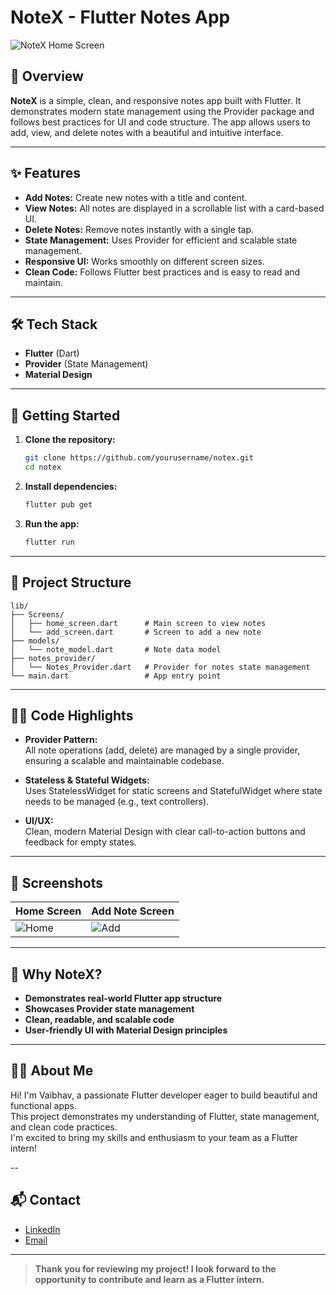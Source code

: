 # NoteX - Flutter Notes App

![NoteX Home Screen](https://drive.google.com/uc?export=view&id=17JkueOkRMGFfdWFHunypMihhN6_t5HiA)

## 📱 Overview

**NoteX** is a simple, clean, and responsive notes app built with Flutter. It demonstrates modern state management using the Provider package and follows best practices for UI and code structure. The app allows users to add, view, and delete notes with a beautiful and intuitive interface.

---

## ✨ Features

- **Add Notes:** Create new notes with a title and content.
- **View Notes:** All notes are displayed in a scrollable list with a card-based UI.
- **Delete Notes:** Remove notes instantly with a single tap.
- **State Management:** Uses Provider for efficient and scalable state management.
- **Responsive UI:** Works smoothly on different screen sizes.
- **Clean Code:** Follows Flutter best practices and is easy to read and maintain.

---

## 🛠️ Tech Stack

- **Flutter** (Dart)
- **Provider** (State Management)
- **Material Design**

---

## 🚀 Getting Started

1. **Clone the repository:**
   ```bash
   git clone https://github.com/yourusername/notex.git
   cd notex
   ```

2. **Install dependencies:**
   ```bash
   flutter pub get
   ```

3. **Run the app:**
   ```bash
   flutter run
   ```

---

## 📂 Project Structure

```
lib/
├── Screens/
│   ├── home_screen.dart      # Main screen to view notes
│   └── add_screen.dart       # Screen to add a new note
├── models/
│   └── note_model.dart       # Note data model
├── notes_provider/
│   └── Notes_Provider.dart   # Provider for notes state management
└── main.dart                 # App entry point
```

---

## 🧑‍💻 Code Highlights

- **Provider Pattern:**  
  All note operations (add, delete) are managed by a single provider, ensuring a scalable and maintainable codebase.

- **Stateless & Stateful Widgets:**  
  Uses StatelessWidget for static screens and StatefulWidget where state needs to be managed (e.g., text controllers).

- **UI/UX:**  
  Clean, modern Material Design with clear call-to-action buttons and feedback for empty states.

---

## 📸 Screenshots

| Home Screen                                                                 | Add Note Screen                                                               |
|-----------------------------------------------------------------------------|-------------------------------------------------------------------------------|
| ![Home](https://drive.google.com/uc?export=view&id=17JkueOkRMGFfdWFHunypMihhN6_t5HiA) | ![Add](https://drive.google.com/uc?export=view&id=1kKU-6drm9AW0a919DZKzlTh1imwHYYuN) |

---

## 🤝 Why NoteX?

- **Demonstrates real-world Flutter app structure**
- **Showcases Provider state management**
- **Clean, readable, and scalable code**
- **User-friendly UI with Material Design principles**

---

## 👨‍💼 About Me

Hi! I'm Vaibhav, a passionate Flutter developer eager to build beautiful and functional apps.  
This project demonstrates my understanding of Flutter, state management, and clean code practices.  
I'm excited to bring my skills and enthusiasm to your team as a Flutter intern!

--

## 📬 Contact

- [LinkedIn](www.linkedin.com/in/vaibhav-shukla-248810249)
- [Email](mailto:your.vaibhavshuklaofficial8586@gmail.com)

---

> **Thank you for reviewing my project! I look forward to the opportunity to contribute and learn as a Flutter intern.**
